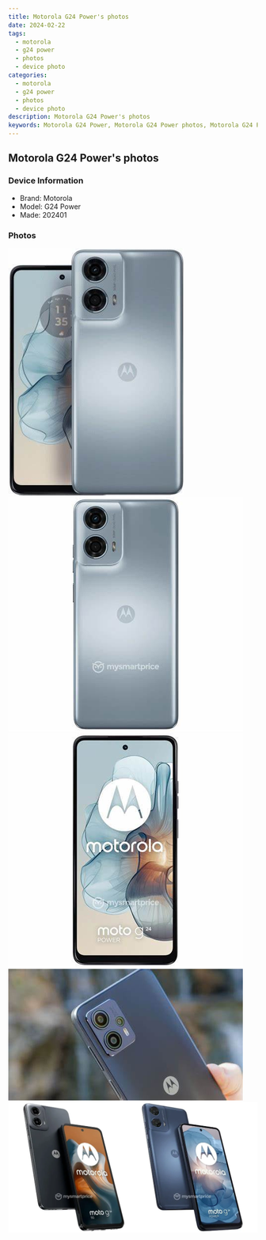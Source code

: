```yaml
---
title: Motorola G24 Power's photos
date: 2024-02-22
tags: 
  - motorola
  - g24 power
  - photos
  - device photo
categories: 
  - motorola
  - g24 power
  - photos
  - device photo
description: Motorola G24 Power's photos
keywords: Motorola G24 Power, Motorola G24 Power photos, Motorola G24 Power device photo
---
```


## Motorola G24 Power's photos

### Device Information

- Brand: Motorola
- Model: G24 Power
- Made: 202401

### Photos

![/images/best-assets/devices/motorola/motorola-g24-power/1.jpg](/images/best-assets/devices/motorola/motorola-g24-power/1.jpg)
![/images/best-assets/devices/motorola/motorola-g24-power/2.jpg](/images/best-assets/devices/motorola/motorola-g24-power/2.jpg)
![/images/best-assets/devices/motorola/motorola-g24-power/3.jpg](/images/best-assets/devices/motorola/motorola-g24-power/3.jpg)
![/images/best-assets/devices/motorola/motorola-g24-power/4.jpg](/images/best-assets/devices/motorola/motorola-g24-power/4.jpg)
![/images/best-assets/devices/motorola/motorola-g24-power/5.jpg](/images/best-assets/devices/motorola/motorola-g24-power/5.jpg)
